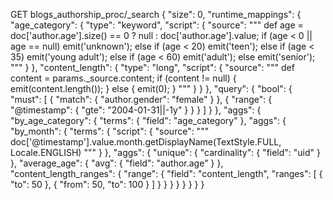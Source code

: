 
GET blogs_authorship_proc/_search
{
  "size": 0,
  "runtime_mappings": {
    "age_category": {
      "type": "keyword",
      "script": {
        "source": """
        def age = doc['author.age'].size() == 0 ? null : doc['author.age'].value;
        if (age < 0 || age == null) emit('unknown');
        else if (age < 20) emit('teen');
        else if (age < 35) emit('young adult');
        else if (age < 60) emit('adult');
        else emit('senior');
        """
      }
    },
    "content_length": {
      "type": "long",
      "script": {
        "source": """
      def content = params._source.content;
      if (content != null) {
        emit(content.length());
      } else {
        emit(0);
      }
      """
      }
    }
  },
  "query": {
    "bool": {
      "must": [
        {
          "match": {
            "author.gender": "female"
          }
        },
        {
          "range": {
            "@timestamp": {
              "gte": "2004-01-31||-1y"
            }
          }
        }
      ]
    }
  },
  "aggs": {
    "by_age_category": {
      "terms": {
        "field": "age_category"
      },
      "aggs": {
        "by_month": {
          "terms": {
            "script": {
              "source": """
                doc['@timestamp'].value.month.getDisplayName(TextStyle.FULL, Locale.ENGLISH)
                """
            }
          },
          "aggs": {
            "unique": {
              "cardinality": {
                "field": "uid"
              }
            },
            "average_age": {
              "avg": {
                "field": "author.age"
              }
            },
            "content_length_ranges": {
              "range": {
                "field": "content_length",
                "ranges": [
                  {
                    "to": 50
                  },
                  {
                    "from": 50,
                    "to": 100
                  }
                ]
              }
            }
          }
        }
      }
    }
  }
}
  